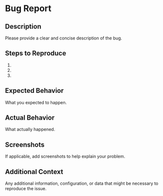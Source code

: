 # Bug Report

## Description

Please provide a clear and concise description of the bug.

## Steps to Reproduce

1.
2.
3.

## Expected Behavior

What you expected to happen.

## Actual Behavior

What actually happened.

## Screenshots

If applicable, add screenshots to help explain your problem.

## Additional Context

Any additional information, configuration, or data that might be necessary to reproduce the issue.